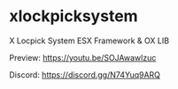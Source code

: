 # xlockpicksystem
X Locpick System ESX Framework &amp; OX LIB

Preview: https://youtu.be/SOJAwawlzuc

Discord: https://discord.gg/N74Yuq9ARQ


